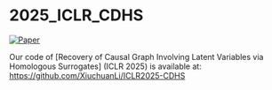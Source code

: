 # 2025_ICLR_CDHS

[![Paper](https://img.shields.io/badge/paper-ICLR-green)]()

Our code of [Recovery of Causal Graph Involving Latent Variables via Homologous Surrogates] (ICLR 2025) is available at: https://github.com/XiuchuanLi/ICLR2025-CDHS
